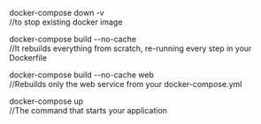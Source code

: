 docker-compose down -v  
//to stop existing docker image

docker-compose build --no-cache   
//It rebuilds everything from scratch, re-running every step in your Dockerfile

docker-compose build --no-cache web   
//Rebuilds only the web service from your docker-compose.yml

docker-compose up   
//The command that starts your application
